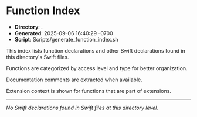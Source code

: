 # Function Index

- **Directory**: .
- **Generated**: 2025-09-06 16:40:29 -0700
- **Script**: Scripts/generate_function_index.sh

This index lists function declarations and other Swift declarations found in this directory's Swift files.

Functions are categorized by access level and type for better organization.

Documentation comments are extracted when available.

Extension context is shown for functions that are part of extensions.

---

_No Swift declarations found in Swift files at this directory level._
